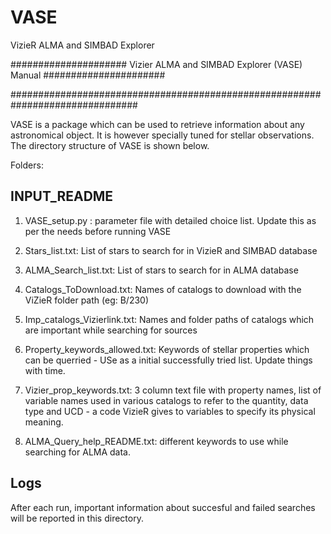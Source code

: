 # VASE
VizieR ALMA and SIMBAD Explorer

##################### Vizier ALMA and SIMBAD Explorer (VASE) Manual ###################### 

###############################################################################

VASE is a package which can be used to retrieve information about any astronomical object. It is however specially tuned for stellar observations. The directory structure of VASE is shown below.

Folders:

INPUT_README
------------
1. VASE_setup.py : parameter file with detailed choice list. Update this as per the needs before running VASE
2. Stars_list.txt: List of stars to search for in VizieR and SIMBAD database
3. ALMA_Search_list.txt: List of stars to search for in ALMA database

4. Catalogs_ToDownload.txt: Names of catalogs to download with the ViZieR folder path (eg: B/230)
5. Imp_catalogs_Vizierlink.txt: Names and folder paths of catalogs which are important while searching for sources
6. Property_keywords_allowed.txt: Keywords of stellar properties which can be querried - USe as a initial successfully tried list. Update things with time.
7. Vizier_prop_keywords.txt: 3 column text file with property names, list of variable names used in various catalogs to refer to the quantity, data type and UCD - a code VizieR gives to variables to specify its physical meaning.
8. ALMA_Query_help_README.txt: different keywords to use while searching for ALMA data.

Logs
----
After each run, important information about succesful and failed searches will be reported in this directory.
